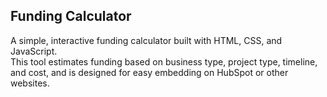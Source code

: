 ## Funding Calculator
A simple, interactive funding calculator built with HTML, CSS, and JavaScript.  
This tool estimates funding based on business type, project type, timeline, and cost, and is designed for easy embedding on HubSpot or other websites.






